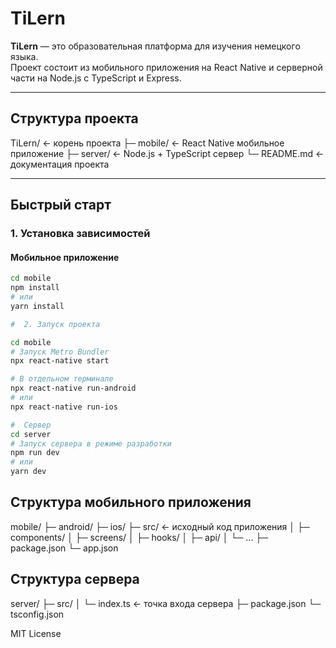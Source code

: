 # TiLern

**TiLern** — это образовательная платформа для изучения немецкого языка.  
Проект состоит из мобильного приложения на React Native и серверной части на Node.js с TypeScript и Express.

---

## Структура проекта



TiLern/ ← корень проекта
├─ mobile/ ← React Native мобильное приложение
├─ server/ ← Node.js + TypeScript сервер
└─ README.md ← документация проекта


---

## Быстрый старт

### 1. Установка зависимостей

#### Мобильное приложение

```bash
cd mobile
npm install
# или
yarn install

#  2. Запуск проекта

cd mobile
# Запуск Metro Bundler
npx react-native start

# В отдельном терминале
npx react-native run-android
# или
npx react-native run-ios

#  Сервер
cd server
# Запуск сервера в режиме разработки
npm run dev
# или
yarn dev
```

## Структура мобильного приложения

mobile/
 ├─ android/
 ├─ ios/
 ├─ src/           ← исходный код приложения
 │   ├─ components/
 │   ├─ screens/
 │   ├─ hooks/
 │   ├─ api/
 │   └─ ...
 ├─ package.json
 └─ app.json


## Структура сервера

server/
 ├─ src/
 │   └─ index.ts      ← точка входа сервера
 ├─ package.json
 └─ tsconfig.json

MIT License